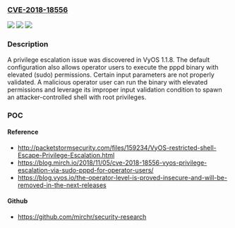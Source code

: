### [CVE-2018-18556](https://cve.mitre.org/cgi-bin/cvename.cgi?name=CVE-2018-18556)
![](https://img.shields.io/static/v1?label=Product&message=n%2Fa&color=blue)
![](https://img.shields.io/static/v1?label=Version&message=n%2Fa&color=blue)
![](https://img.shields.io/static/v1?label=Vulnerability&message=n%2Fa&color=brighgreen)

### Description

A privilege escalation issue was discovered in VyOS 1.1.8. The default configuration also allows operator users to execute the pppd binary with elevated (sudo) permissions. Certain input parameters are not properly validated. A malicious operator user can run the binary with elevated permissions and leverage its improper input validation condition to spawn an attacker-controlled shell with root privileges.

### POC

#### Reference
- http://packetstormsecurity.com/files/159234/VyOS-restricted-shell-Escape-Privilege-Escalation.html
- https://blog.mirch.io/2018/11/05/cve-2018-18556-vyos-privilege-escalation-via-sudo-pppd-for-operator-users/
- https://blog.vyos.io/the-operator-level-is-proved-insecure-and-will-be-removed-in-the-next-releases

#### Github
- https://github.com/mirchr/security-research

